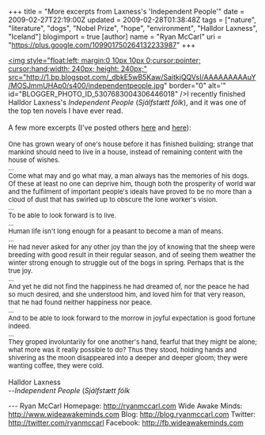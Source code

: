+++
title = "More excerpts from Laxness's 'Independent People'"
date = 2009-02-27T22:19:00Z
updated = 2009-02-28T01:38:48Z
tags = ["nature", "literature", "dogs", "Nobel Prize", "hope", "environment", "Halldor Laxness", "Iceland"]
blogimport = true
[author]
	name = "Ryan McCarl"
	uri = "https://plus.google.com/109901750264132233987"
+++

<a onblur="try {parent.deselectBloggerImageGracefully();} catch(e) {}" href="http://1.bp.blogspot.com/_dbkE5wB5Kaw/SaitkjQQVsI/AAAAAAAAAuY/MOSJmmUHAp0/s1600-h/independentpeople.jpg"><img style="float:left; margin:0 10px 10px 0;cursor:pointer; cursor:hand;width: 240px; height: 240px;" src="http://1.bp.blogspot.com/_dbkE5wB5Kaw/SaitkjQQVsI/AAAAAAAAAuY/MOSJmmUHAp0/s400/independentpeople.jpg" border="0" alt='" id="BLOGGER_PHOTO_ID_5307683004306446018" /></a>I recently finished Halldor Laxness's <em>Independent People</em> (<em>Sjálfstætt fólk</em>), and it was one of the top ten novels I have ever read.<br /><br />A few more excerpts (I've posted others <a href="http://ryanmccarl.blogspot.com/2008/12/excerpts-from-laxness.html">here</a> and <a href="http://ryanmccarl.blogspot.com/2008/12/excerpts-from-amichai-laxness.html">here</a>):<br /><br /><span class="Apple-style-span"  style="font-size:small;">One has grown weary of one's house before it has finished building; strange that mankind should need to live in a house, instead of remaining content with the house of wishes.<br />...<br />Come what may and go what may, a man always has the memories of his dogs. Of these at least no one can deprive him, though both the prosperity of world war and the fulfilment of important people's ideals have proved to be no more than a cloud of dust that has swirled up to obscure the lone worker's vision.<br />...<br />To be able to look forward is to live.<br />...<br />Human life isn't long enough for a peasant to become a man of means.<br />...<br />He had never asked for any other joy than the joy of knowing that the sheep were breeding with good result in their regular season, and of seeing them weather the winter strong enough to struggle out of the bogs in spring.  Perhaps that is the true joy.<br />...<br />And yet he did not find the happiness he had dreamed of, nor the peace he had so much desired, and she understood him, and loved him for that very reason, that he had found neither happiness nor peace.<br />...<br />And to be able to look forward to the morrow in joyful expectation is good fortune indeed.<br />...<br />They groped involuntarily for one another's hand, fearful that they might be alone; what more was it really possible to do?  Thus they stood, holding hands and shivering as the moon disappeared into a deeper and deeper gloom; they were wanting coffee, they were cold.</span><br /><br />Halldor Laxness<br />--<em>Independent People</em> (<em>Sjálfstætt fólk</em><div class="blogger-post-footer">---
Ryan McCarl
Homepage: http://ryanmccarl.com
Wide Awake Minds: http://www.wideawakeminds.com
Blog: http://blog.ryanmccarl.com
Twitter: http://twitter.com/ryanmccarl
Facebook: http://fb.wideawakeminds.com</div>
